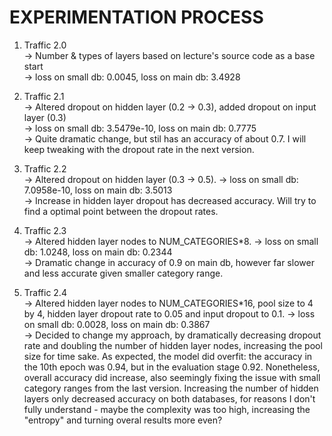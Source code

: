 # EXPERIMENTATION PROCESS  
  
1. Traffic 2.0  
    -> Number & types of layers based on lecture's source code as a base start  
    -> loss on small db: 0.0045, loss on main db: 3.4928  
  
2. Traffic 2.1  
    -> Altered dropout on hidden layer (0.2 -> 0.3),
       added dropout on input layer (0.3)  
    -> loss on small db: 3.5479e-10, loss on main db: 0.7775  
    -> Quite dramatic change, but stil has an accuracy of about 0.7. I will keep
       tweaking with the dropout rate in the next version.

3. Traffic 2.2  
    -> Altered dropout on hidden layer (0.3 -> 0.5).
    -> loss on small db: 7.0958e-10, loss on main db: 3.5013  
    -> Increase in hidden layer dropout has decreased accuracy. Will try to find a optimal point between the dropout rates.
  
4. Traffic 2.3  
    -> Altered hidden layer nodes to NUM_CATEGORIES*8.
    -> loss on small db: 1.0248, loss on main db: 0.2344  
    -> Dramatic change in accuracy of 0.9 on main db, however far slower and less accurate given smaller category range.  
  
5. Traffic 2.4  
    -> Altered hidden layer nodes to NUM_CATEGORIES*16, pool size to 4 by 4, hidden layer dropout rate to 0.05 and input dropout to 0.1.
    -> loss on small db: 0.0028, loss on main db: 0.3867  
    -> Decided to change my approach, by dramatically decreasing dropout rate and doubling the number of hidden layer nodes, increasing the pool size for time sake. As expected, the model did overfit: the accuracy in the 10th epoch was 0.94, but in the evaluation stage 0.92. Nonetheless, overall accuracy did increase, also seemingly fixing the issue with small category ranges from the last version. Increasing the number of hidden layers only decreased accuracy on both databases, for reasons I don't fully understand - maybe the complexity was too high, increasing the "entropy" and turning overal results more even?  
